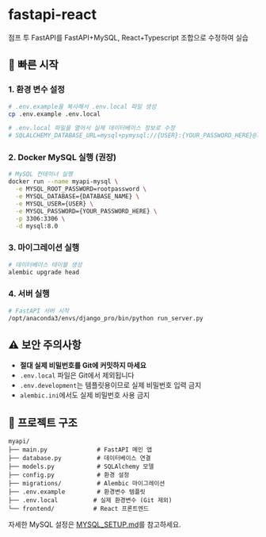 # fastapi-react
점프 투 FastAPI를 FastAPI+MySQL, React+Typescript 조합으로 수정하여 실습

## 🚀 빠른 시작

### 1. 환경 변수 설정
```bash
# .env.example을 복사해서 .env.local 파일 생성
cp .env.example .env.local

# .env.local 파일을 열어서 실제 데이터베이스 정보로 수정
# SQLALCHEMY_DATABASE_URL=mysql+pymysql://{USER}:{YOUR_PASSWORD_HERE}@localhost:3306/{DATABASE_NAME}
```

### 2. Docker MySQL 실행 (권장)
```bash
# MySQL 컨테이너 실행
docker run --name myapi-mysql \
  -e MYSQL_ROOT_PASSWORD=rootpassword \
  -e MYSQL_DATABASE={DATABASE_NAME} \
  -e MYSQL_USER={USER} \
  -e MYSQL_PASSWORD={YOUR_PASSWORD_HERE} \
  -p 3306:3306 \
  -d mysql:8.0
```

### 3. 마이그레이션 실행
```bash
# 데이터베이스 테이블 생성
alembic upgrade head
```

### 4. 서버 실행
```bash
# FastAPI 서버 시작
/opt/anaconda3/envs/django_pro/bin/python run_server.py
```

## ⚠️ 보안 주의사항

- **절대 실제 비밀번호를 Git에 커밋하지 마세요**
- `.env.local` 파일은 Git에서 제외됩니다
- `.env.development`는 템플릿용이므로 실제 비밀번호 입력 금지
- `alembic.ini`에서도 실제 비밀번호 사용 금지

## 📁 프로젝트 구조

```
myapi/
├── main.py              # FastAPI 메인 앱
├── database.py          # 데이터베이스 연결
├── models.py            # SQLAlchemy 모델
├── config.py            # 환경 설정
├── migrations/          # Alembic 마이그레이션
├── .env.example         # 환경변수 템플릿
├── .env.local          # 실제 환경변수 (Git 제외)
└── frontend/           # React 프론트엔드
```

자세한 MySQL 설정은 [MYSQL_SETUP.md](./MYSQL_SETUP.md)를 참고하세요.
